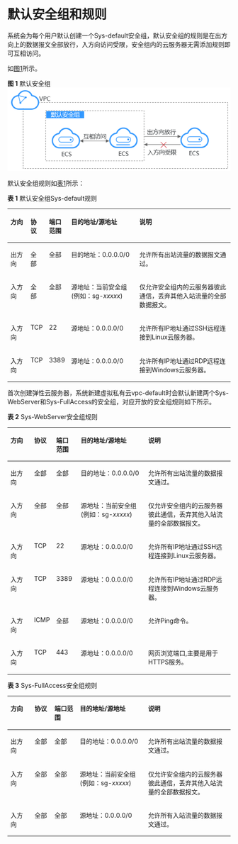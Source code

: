 # 默认安全组和规则<a name="ZH-CN_TOPIC_0140323154"></a>

系统会为每个用户默认创建一个Sys-default安全组，默认安全组的规则是在出方向上的数据报文全部放行，入方向访问受限，安全组内的云服务器无需添加规则即可互相访问。

如[图1](#fig11890174421819)所示。

**图 1**  默认安全组<a name="fig11890174421819"></a>  
![](figures/默认安全组.png "默认安全组")

默认安全组规则如[表1](#table1580115155277)所示：

**表 1**  默认安全组Sys-default规则

<a name="table1580115155277"></a>
<table><thead align="left"><tr id="zh-cn_topic_0118534003_row15801415182713"><th class="cellrowborder" valign="top" width="9%" id="mcps1.2.6.1.1"><p id="zh-cn_topic_0118534003_p15802141552711"><a name="zh-cn_topic_0118534003_p15802141552711"></a><a name="zh-cn_topic_0118534003_p15802141552711"></a>方向</p>
</th>
<th class="cellrowborder" valign="top" width="8%" id="mcps1.2.6.1.2"><p id="zh-cn_topic_0118534003_p11802131517270"><a name="zh-cn_topic_0118534003_p11802131517270"></a><a name="zh-cn_topic_0118534003_p11802131517270"></a>协议</p>
</th>
<th class="cellrowborder" valign="top" width="9%" id="mcps1.2.6.1.3"><p id="zh-cn_topic_0118534003_p2415644494621"><a name="zh-cn_topic_0118534003_p2415644494621"></a><a name="zh-cn_topic_0118534003_p2415644494621"></a>端口范围</p>
</th>
<th class="cellrowborder" valign="top" width="31%" id="mcps1.2.6.1.4"><p id="zh-cn_topic_0118534003_p5726142910428"><a name="zh-cn_topic_0118534003_p5726142910428"></a><a name="zh-cn_topic_0118534003_p5726142910428"></a>目的地址/源地址</p>
</th>
<th class="cellrowborder" valign="top" width="43%" id="mcps1.2.6.1.5"><p id="zh-cn_topic_0118534003_p103721737152919"><a name="zh-cn_topic_0118534003_p103721737152919"></a><a name="zh-cn_topic_0118534003_p103721737152919"></a>说明</p>
</th>
</tr>
</thead>
<tbody><tr id="zh-cn_topic_0118534003_row1280251562712"><td class="cellrowborder" valign="top" width="9%" headers="mcps1.2.6.1.1 "><p id="zh-cn_topic_0118534003_p680211519274"><a name="zh-cn_topic_0118534003_p680211519274"></a><a name="zh-cn_topic_0118534003_p680211519274"></a>出方向</p>
</td>
<td class="cellrowborder" valign="top" width="8%" headers="mcps1.2.6.1.2 "><p id="zh-cn_topic_0118534003_p380271516271"><a name="zh-cn_topic_0118534003_p380271516271"></a><a name="zh-cn_topic_0118534003_p380271516271"></a>全部</p>
</td>
<td class="cellrowborder" valign="top" width="9%" headers="mcps1.2.6.1.3 "><p id="zh-cn_topic_0118534003_p16955313314"><a name="zh-cn_topic_0118534003_p16955313314"></a><a name="zh-cn_topic_0118534003_p16955313314"></a>全部</p>
</td>
<td class="cellrowborder" valign="top" width="31%" headers="mcps1.2.6.1.4 "><p id="zh-cn_topic_0118534003_p780201519279"><a name="zh-cn_topic_0118534003_p780201519279"></a><a name="zh-cn_topic_0118534003_p780201519279"></a>目的地址：0.0.0.0/0</p>
</td>
<td class="cellrowborder" valign="top" width="43%" headers="mcps1.2.6.1.5 "><p id="zh-cn_topic_0118534003_p237233720296"><a name="zh-cn_topic_0118534003_p237233720296"></a><a name="zh-cn_topic_0118534003_p237233720296"></a>允许所有出站流量的数据报文通过。</p>
</td>
</tr>
<tr id="zh-cn_topic_0118534003_row1980261512714"><td class="cellrowborder" valign="top" width="9%" headers="mcps1.2.6.1.1 "><p id="zh-cn_topic_0118534003_p1931115561307"><a name="zh-cn_topic_0118534003_p1931115561307"></a><a name="zh-cn_topic_0118534003_p1931115561307"></a>入方向</p>
</td>
<td class="cellrowborder" valign="top" width="8%" headers="mcps1.2.6.1.2 "><p id="zh-cn_topic_0118534003_p180281512274"><a name="zh-cn_topic_0118534003_p180281512274"></a><a name="zh-cn_topic_0118534003_p180281512274"></a>全部</p>
</td>
<td class="cellrowborder" valign="top" width="9%" headers="mcps1.2.6.1.3 "><p id="zh-cn_topic_0118534003_p141995510319"><a name="zh-cn_topic_0118534003_p141995510319"></a><a name="zh-cn_topic_0118534003_p141995510319"></a>全部</p>
</td>
<td class="cellrowborder" valign="top" width="31%" headers="mcps1.2.6.1.4 "><p id="zh-cn_topic_0118534003_p3802181552715"><a name="zh-cn_topic_0118534003_p3802181552715"></a><a name="zh-cn_topic_0118534003_p3802181552715"></a>源地址：当前安全组(例如：sg-<em id="zh-cn_topic_0118534003_i16664539183815"><a name="zh-cn_topic_0118534003_i16664539183815"></a><a name="zh-cn_topic_0118534003_i16664539183815"></a>xxxxx</em>)</p>
</td>
<td class="cellrowborder" valign="top" width="43%" headers="mcps1.2.6.1.5 "><p id="zh-cn_topic_0118534003_p14372153702916"><a name="zh-cn_topic_0118534003_p14372153702916"></a><a name="zh-cn_topic_0118534003_p14372153702916"></a>仅允许安全组内的云服务器彼此通信，丢弃其他入站流量的全部数据报文。</p>
</td>
</tr>
<tr id="zh-cn_topic_0118534003_row1680231514278"><td class="cellrowborder" valign="top" width="9%" headers="mcps1.2.6.1.1 "><p id="zh-cn_topic_0118534003_p2802121510274"><a name="zh-cn_topic_0118534003_p2802121510274"></a><a name="zh-cn_topic_0118534003_p2802121510274"></a>入方向</p>
</td>
<td class="cellrowborder" valign="top" width="8%" headers="mcps1.2.6.1.2 "><p id="zh-cn_topic_0118534003_p19802141513274"><a name="zh-cn_topic_0118534003_p19802141513274"></a><a name="zh-cn_topic_0118534003_p19802141513274"></a>TCP</p>
</td>
<td class="cellrowborder" valign="top" width="9%" headers="mcps1.2.6.1.3 "><p id="zh-cn_topic_0118534003_p148038155273"><a name="zh-cn_topic_0118534003_p148038155273"></a><a name="zh-cn_topic_0118534003_p148038155273"></a>22</p>
</td>
<td class="cellrowborder" valign="top" width="31%" headers="mcps1.2.6.1.4 "><p id="zh-cn_topic_0118534003_p680331516279"><a name="zh-cn_topic_0118534003_p680331516279"></a><a name="zh-cn_topic_0118534003_p680331516279"></a>源地址：0.0.0.0/0</p>
</td>
<td class="cellrowborder" valign="top" width="43%" headers="mcps1.2.6.1.5 "><p id="zh-cn_topic_0118534003_p1089614017574"><a name="zh-cn_topic_0118534003_p1089614017574"></a><a name="zh-cn_topic_0118534003_p1089614017574"></a>允许所有IP地址通过SSH远程连接到Linux云服务器。</p>
</td>
</tr>
<tr id="zh-cn_topic_0118534003_row0011153117"><td class="cellrowborder" valign="top" width="9%" headers="mcps1.2.6.1.1 "><p id="zh-cn_topic_0118534003_p2113111316"><a name="zh-cn_topic_0118534003_p2113111316"></a><a name="zh-cn_topic_0118534003_p2113111316"></a>入方向</p>
</td>
<td class="cellrowborder" valign="top" width="8%" headers="mcps1.2.6.1.2 "><p id="zh-cn_topic_0118534003_p151911113119"><a name="zh-cn_topic_0118534003_p151911113119"></a><a name="zh-cn_topic_0118534003_p151911113119"></a>TCP</p>
</td>
<td class="cellrowborder" valign="top" width="9%" headers="mcps1.2.6.1.3 "><p id="zh-cn_topic_0118534003_p19131193117"><a name="zh-cn_topic_0118534003_p19131193117"></a><a name="zh-cn_topic_0118534003_p19131193117"></a>3389</p>
</td>
<td class="cellrowborder" valign="top" width="31%" headers="mcps1.2.6.1.4 "><p id="zh-cn_topic_0118534003_p01911203113"><a name="zh-cn_topic_0118534003_p01911203113"></a><a name="zh-cn_topic_0118534003_p01911203113"></a>源地址：0.0.0.0/0</p>
</td>
<td class="cellrowborder" valign="top" width="43%" headers="mcps1.2.6.1.5 "><p id="zh-cn_topic_0118534003_p111181133120"><a name="zh-cn_topic_0118534003_p111181133120"></a><a name="zh-cn_topic_0118534003_p111181133120"></a>允许所有IP地址通过RDP远程连接到Windows云服务器。</p>
</td>
</tr>
</tbody>
</table>

首次创建弹性云服务器，系统新建虚拟私有云vpc-default时会默认新建两个Sys-WebServer和Sys-FullAccess的安全组，对应开放的安全组规则如下所示。

**表 2**  Sys-WebServer安全组规则

<a name="table1276411055419"></a>
<table><thead align="left"><tr id="row4595112010541"><th class="cellrowborder" valign="top" width="10.639999999999999%" id="mcps1.2.6.1.1"><p id="p5595132085419"><a name="p5595132085419"></a><a name="p5595132085419"></a>方向</p>
</th>
<th class="cellrowborder" valign="top" width="9.370000000000001%" id="mcps1.2.6.1.2"><p id="p1159519201540"><a name="p1159519201540"></a><a name="p1159519201540"></a>协议</p>
</th>
<th class="cellrowborder" valign="top" width="11.05%" id="mcps1.2.6.1.3"><p id="p11595192045417"><a name="p11595192045417"></a><a name="p11595192045417"></a>端口范围</p>
</th>
<th class="cellrowborder" valign="top" width="30.409999999999997%" id="mcps1.2.6.1.4"><p id="p759514204541"><a name="p759514204541"></a><a name="p759514204541"></a>目的地址/源地址</p>
</th>
<th class="cellrowborder" valign="top" width="38.53%" id="mcps1.2.6.1.5"><p id="p25959206545"><a name="p25959206545"></a><a name="p25959206545"></a>说明</p>
</th>
</tr>
</thead>
<tbody><tr id="row95972205543"><td class="cellrowborder" valign="top" width="10.639999999999999%" headers="mcps1.2.6.1.1 "><p id="p6597152025420"><a name="p6597152025420"></a><a name="p6597152025420"></a>出方向</p>
</td>
<td class="cellrowborder" valign="top" width="9.370000000000001%" headers="mcps1.2.6.1.2 "><p id="p1597520175416"><a name="p1597520175416"></a><a name="p1597520175416"></a>全部</p>
</td>
<td class="cellrowborder" valign="top" width="11.05%" headers="mcps1.2.6.1.3 "><p id="p0597720125412"><a name="p0597720125412"></a><a name="p0597720125412"></a>全部</p>
</td>
<td class="cellrowborder" valign="top" width="30.409999999999997%" headers="mcps1.2.6.1.4 "><p id="p5597172005411"><a name="p5597172005411"></a><a name="p5597172005411"></a>目的地址：0.0.0.0/0</p>
</td>
<td class="cellrowborder" valign="top" width="38.53%" headers="mcps1.2.6.1.5 "><p id="p12597142011547"><a name="p12597142011547"></a><a name="p12597142011547"></a>允许所有出站流量的数据报文通过。</p>
</td>
</tr>
<tr id="row145981920115413"><td class="cellrowborder" valign="top" width="10.639999999999999%" headers="mcps1.2.6.1.1 "><p id="p20597142020540"><a name="p20597142020540"></a><a name="p20597142020540"></a>入方向</p>
</td>
<td class="cellrowborder" valign="top" width="9.370000000000001%" headers="mcps1.2.6.1.2 "><p id="p1859722019546"><a name="p1859722019546"></a><a name="p1859722019546"></a>全部</p>
</td>
<td class="cellrowborder" valign="top" width="11.05%" headers="mcps1.2.6.1.3 "><p id="p259792095412"><a name="p259792095412"></a><a name="p259792095412"></a>全部</p>
</td>
<td class="cellrowborder" valign="top" width="30.409999999999997%" headers="mcps1.2.6.1.4 "><p id="p1159813205548"><a name="p1159813205548"></a><a name="p1159813205548"></a>源地址：当前安全组(例如：sg-<em id="i1659813209542"><a name="i1659813209542"></a><a name="i1659813209542"></a>xxxxx</em>)</p>
</td>
<td class="cellrowborder" valign="top" width="38.53%" headers="mcps1.2.6.1.5 "><p id="p159822016542"><a name="p159822016542"></a><a name="p159822016542"></a>仅允许安全组内的云服务器彼此通信，丢弃其他入站流量的全部数据报文。</p>
</td>
</tr>
<tr id="row135981620195410"><td class="cellrowborder" valign="top" width="10.639999999999999%" headers="mcps1.2.6.1.1 "><p id="p1659822085417"><a name="p1659822085417"></a><a name="p1659822085417"></a>入方向</p>
</td>
<td class="cellrowborder" valign="top" width="9.370000000000001%" headers="mcps1.2.6.1.2 "><p id="p0598122012549"><a name="p0598122012549"></a><a name="p0598122012549"></a>TCP</p>
</td>
<td class="cellrowborder" valign="top" width="11.05%" headers="mcps1.2.6.1.3 "><p id="p1159882065417"><a name="p1159882065417"></a><a name="p1159882065417"></a>22</p>
</td>
<td class="cellrowborder" valign="top" width="30.409999999999997%" headers="mcps1.2.6.1.4 "><p id="p159816204542"><a name="p159816204542"></a><a name="p159816204542"></a>源地址：0.0.0.0/0</p>
</td>
<td class="cellrowborder" valign="top" width="38.53%" headers="mcps1.2.6.1.5 "><p id="p105984209548"><a name="p105984209548"></a><a name="p105984209548"></a>允许所有IP地址通过SSH远程连接到Linux云服务器。</p>
</td>
</tr>
<tr id="row2598122016542"><td class="cellrowborder" valign="top" width="10.639999999999999%" headers="mcps1.2.6.1.1 "><p id="p159819204541"><a name="p159819204541"></a><a name="p159819204541"></a>入方向</p>
</td>
<td class="cellrowborder" valign="top" width="9.370000000000001%" headers="mcps1.2.6.1.2 "><p id="p19598172055415"><a name="p19598172055415"></a><a name="p19598172055415"></a>TCP</p>
</td>
<td class="cellrowborder" valign="top" width="11.05%" headers="mcps1.2.6.1.3 "><p id="p659812014542"><a name="p659812014542"></a><a name="p659812014542"></a>3389</p>
</td>
<td class="cellrowborder" valign="top" width="30.409999999999997%" headers="mcps1.2.6.1.4 "><p id="p6598102018545"><a name="p6598102018545"></a><a name="p6598102018545"></a>源地址：0.0.0.0/0</p>
</td>
<td class="cellrowborder" valign="top" width="38.53%" headers="mcps1.2.6.1.5 "><p id="p1959822018549"><a name="p1959822018549"></a><a name="p1959822018549"></a>允许所有IP地址通过RDP远程连接到Windows云服务器。</p>
</td>
</tr>
<tr id="row1349285055516"><td class="cellrowborder" valign="top" width="10.639999999999999%" headers="mcps1.2.6.1.1 "><p id="p24929508553"><a name="p24929508553"></a><a name="p24929508553"></a>入方向</p>
</td>
<td class="cellrowborder" valign="top" width="9.370000000000001%" headers="mcps1.2.6.1.2 "><p id="p1492850125512"><a name="p1492850125512"></a><a name="p1492850125512"></a>ICMP</p>
</td>
<td class="cellrowborder" valign="top" width="11.05%" headers="mcps1.2.6.1.3 "><p id="p34921250115513"><a name="p34921250115513"></a><a name="p34921250115513"></a>全部</p>
</td>
<td class="cellrowborder" valign="top" width="30.409999999999997%" headers="mcps1.2.6.1.4 "><p id="p1549216503550"><a name="p1549216503550"></a><a name="p1549216503550"></a>源地址：0.0.0.0/0</p>
</td>
<td class="cellrowborder" valign="top" width="38.53%" headers="mcps1.2.6.1.5 "><p id="p4492165035516"><a name="p4492165035516"></a><a name="p4492165035516"></a>允许Ping命令。</p>
</td>
</tr>
<tr id="row5675212561"><td class="cellrowborder" valign="top" width="10.639999999999999%" headers="mcps1.2.6.1.1 "><p id="p125373515564"><a name="p125373515564"></a><a name="p125373515564"></a>入方向</p>
</td>
<td class="cellrowborder" valign="top" width="9.370000000000001%" headers="mcps1.2.6.1.2 "><p id="p175371958564"><a name="p175371958564"></a><a name="p175371958564"></a>TCP</p>
</td>
<td class="cellrowborder" valign="top" width="11.05%" headers="mcps1.2.6.1.3 "><p id="p15371157562"><a name="p15371157562"></a><a name="p15371157562"></a>443</p>
</td>
<td class="cellrowborder" valign="top" width="30.409999999999997%" headers="mcps1.2.6.1.4 "><p id="p18676614563"><a name="p18676614563"></a><a name="p18676614563"></a>源地址：0.0.0.0/0</p>
</td>
<td class="cellrowborder" valign="top" width="38.53%" headers="mcps1.2.6.1.5 "><p id="p20676161205613"><a name="p20676161205613"></a><a name="p20676161205613"></a>网页浏览端口,主要是用于HTTPS服务。</p>
</td>
</tr>
</tbody>
</table>

**表 3**  Sys-FullAccess安全组规则

<a name="table134289345547"></a>
<table><thead align="left"><tr id="row1742863485420"><th class="cellrowborder" valign="top" width="10.77%" id="mcps1.2.6.1.1"><p id="p18428163412544"><a name="p18428163412544"></a><a name="p18428163412544"></a>方向</p>
</th>
<th class="cellrowborder" valign="top" width="8.94%" id="mcps1.2.6.1.2"><p id="p11428133420541"><a name="p11428133420541"></a><a name="p11428133420541"></a>协议</p>
</th>
<th class="cellrowborder" valign="top" width="11.35%" id="mcps1.2.6.1.3"><p id="p18428193418548"><a name="p18428193418548"></a><a name="p18428193418548"></a>端口范围</p>
</th>
<th class="cellrowborder" valign="top" width="30.580000000000002%" id="mcps1.2.6.1.4"><p id="p9428834115413"><a name="p9428834115413"></a><a name="p9428834115413"></a>目的地址/源地址</p>
</th>
<th class="cellrowborder" valign="top" width="38.36%" id="mcps1.2.6.1.5"><p id="p842813475415"><a name="p842813475415"></a><a name="p842813475415"></a>说明</p>
</th>
</tr>
</thead>
<tbody><tr id="row9428334185418"><td class="cellrowborder" valign="top" width="10.77%" headers="mcps1.2.6.1.1 "><p id="p54281834115414"><a name="p54281834115414"></a><a name="p54281834115414"></a>出方向</p>
</td>
<td class="cellrowborder" valign="top" width="8.94%" headers="mcps1.2.6.1.2 "><p id="p16428103410549"><a name="p16428103410549"></a><a name="p16428103410549"></a>全部</p>
</td>
<td class="cellrowborder" valign="top" width="11.35%" headers="mcps1.2.6.1.3 "><p id="p542843413540"><a name="p542843413540"></a><a name="p542843413540"></a>全部</p>
</td>
<td class="cellrowborder" valign="top" width="30.580000000000002%" headers="mcps1.2.6.1.4 "><p id="p9428153411540"><a name="p9428153411540"></a><a name="p9428153411540"></a>目的地址：0.0.0.0/0</p>
</td>
<td class="cellrowborder" valign="top" width="38.36%" headers="mcps1.2.6.1.5 "><p id="p24281434185419"><a name="p24281434185419"></a><a name="p24281434185419"></a>允许所有出站流量的数据报文通过。</p>
</td>
</tr>
<tr id="row24281034185416"><td class="cellrowborder" valign="top" width="10.77%" headers="mcps1.2.6.1.1 "><p id="p14428133475410"><a name="p14428133475410"></a><a name="p14428133475410"></a>入方向</p>
</td>
<td class="cellrowborder" valign="top" width="8.94%" headers="mcps1.2.6.1.2 "><p id="p942813475413"><a name="p942813475413"></a><a name="p942813475413"></a>全部</p>
</td>
<td class="cellrowborder" valign="top" width="11.35%" headers="mcps1.2.6.1.3 "><p id="p14287345541"><a name="p14287345541"></a><a name="p14287345541"></a>全部</p>
</td>
<td class="cellrowborder" valign="top" width="30.580000000000002%" headers="mcps1.2.6.1.4 "><p id="p20428143410541"><a name="p20428143410541"></a><a name="p20428143410541"></a>源地址：当前安全组(例如：sg-<em id="i942812343544"><a name="i942812343544"></a><a name="i942812343544"></a>xxxxx</em>)</p>
</td>
<td class="cellrowborder" valign="top" width="38.36%" headers="mcps1.2.6.1.5 "><p id="p542803415541"><a name="p542803415541"></a><a name="p542803415541"></a>仅允许安全组内的云服务器彼此通信，丢弃其他入站流量的全部数据报文。</p>
</td>
</tr>
<tr id="row13428934175416"><td class="cellrowborder" valign="top" width="10.77%" headers="mcps1.2.6.1.1 "><p id="p242819340540"><a name="p242819340540"></a><a name="p242819340540"></a>入方向</p>
</td>
<td class="cellrowborder" valign="top" width="8.94%" headers="mcps1.2.6.1.2 "><p id="p14470112975710"><a name="p14470112975710"></a><a name="p14470112975710"></a>全部</p>
</td>
<td class="cellrowborder" valign="top" width="11.35%" headers="mcps1.2.6.1.3 "><p id="p347032914574"><a name="p347032914574"></a><a name="p347032914574"></a>全部</p>
</td>
<td class="cellrowborder" valign="top" width="30.580000000000002%" headers="mcps1.2.6.1.4 "><p id="p5428134125419"><a name="p5428134125419"></a><a name="p5428134125419"></a>源地址：0.0.0.0/0</p>
</td>
<td class="cellrowborder" valign="top" width="38.36%" headers="mcps1.2.6.1.5 "><p id="p1342883415413"><a name="p1342883415413"></a><a name="p1342883415413"></a>允许所有入站流量的数据报文通过。</p>
</td>
</tr>
</tbody>
</table>

